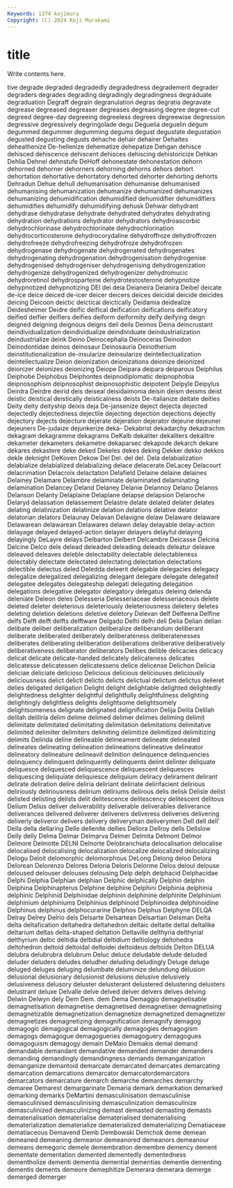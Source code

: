 ```yaml
---
Keywords: 1374 kojimura
Copyright: (C) 2024 Koji Murakami
---
```


# title

Write contents here.



tive degrade degraded degradedly degradedness degradement degrader degraders
degrades degrading degradingly degradingness degraduate degraduation Degraff degrain degranulation degras
degratia degravate degrease degreased degreaser degreases degreasing degree degree-cut degreed
degree-day degreeing degreeless degrees degreewise degression degressive degressively degringolade degu
Deguelia deguelin degum degummed degummer degumming degums degust degustate degustation
degusted degusting degusts dehache dehair dehairer Dehaites deheathenize De-hellenize dehematize
dehepatize Dehgan dehisce dehisced dehiscence dehiscent dehisces dehiscing dehistoricize Dehkan
Dehlia Dehnel dehnstufe DeHoff dehonestate dehonestation dehorn dehorned dehorner dehorners
dehorning dehorns dehors dehort dehortation dehortative dehortatory dehorted dehorter dehorting
dehorts Dehradun Dehue dehull dehumanisation dehumanise dehumanised dehumanising dehumanization dehumanize
dehumanized dehumanizes dehumanizing dehumidification dehumidified dehumidifier dehumidifiers dehumidifies dehumidify dehumidifying
dehusk Dehwar dehydrant dehydrase dehydratase dehydrate dehydrated dehydrates dehydrating dehydration
dehydrations dehydrator dehydrators dehydroascorbic dehydrochlorinase dehydrochlorinate dehydrochlorination dehydrocorticosterone dehydrocorydaline dehydroffroze
dehydroffrozen dehydrofreeze dehydrofreezing dehydrofroze dehydrofrozen dehydrogenase dehydrogenate dehydrogenated dehydrogenates dehydrogenating
dehydrogenation dehydrogenisation dehydrogenise dehydrogenised dehydrogeniser dehydrogenising dehydrogenization dehydrogenize dehydrogenized dehydrogenizer
dehydromucic dehydroretinol dehydrosparteine dehydrotestosterone dehypnotize dehypnotized dehypnotizing DEI dei deia
Deianeira Deianira Deibel deicate de-ice deice deiced de-icer deicer deicers
deices deicidal deicide deicides deicing Deicoon deictic deictical deictically Deidamia
deidealize Deidesheimer Deidre deific deifical deification deifications deificatory deified deifier
deifiers deifies deiform deiformity deify deifying deign deigned deigning deignous
deigns deil deils Deimos Deina deincrustant deindividualization deindividualize deindividuate deindustrialization
deindustrialize deink Deino Deinocephalia Deinoceras Deinodon Deinodontidae deinos deinosaur Deinosauria
Deinotherium deinstitutionalization de-insularize deinsularize deintellectualization deintellectualize Deion deionization deionizations deionize
deionized deionizer deionizes deionizing Deiope Deipara deipara deiparous Deiphilus Deiphobe
Deiphobus Deiphontes deipnodiplomatic deipnophobia deipnosophism deipnosophist deipnosophistic deipotent Deipyle Deipylus
Deirdra Deirdre deirid deis deiseal deisidaimonia deisin deism deisms deist
deistic deistical deistically deisticalness deists De-italianize deitate deities Deity deity
deityship deixis deja De-jansenize deject dejecta dejected dejectedly dejectedness dejectile
dejecting dejection dejections dejectly dejectory dejects dejecture dejerate dejeration dejerator
dejeune dejeuner dejeuners De-judaize dejunkerize deka- Dekabrist dekadarchy dekadrachm dekagram
dekagramme dekagrams DeKalb dekaliter dekaliters dekalitre dekameter dekameters dekametre dekaparsec
dekapode dekarch dekare dekares dekastere deke deked Dekeles dekes deking
Dekker dekko dekkos dekle deknight DeKoven Dekow Del Del. del
del. Dela delabialization delabialize delabialized delabializing delace delacerate DeLacey Delacourt
delacrimation Delacroix delactation Delafield Delaine delaine delaines Delainey Delamare Delambre
delaminate delaminated delaminating delamination Delancey Deland Delaney Delanie Delannoy Delano
Delanos Delanson Delanty Delaplaine Delaplane delapse delapsion Delaroche Delaryd delassation
delassement Delastre delate delated delater delates delating delatinization delatinize delation
delations delative delator delatorian delators Delaunay Delavan Delavigne delaw Delaware
delaware Delawarean delawarean Delawares delawn delay delayable delay-action delayage delayed
delayed-action delayer delayers delayful delaying delayingly DeLayre delays Delbarton Delbert
Delcambre Delcasse Delcina Delcine Delco dele delead deleaded deleading deleads
deleatur deleave deleaved deleaves deleble delectability delectable delectableness delectably delectate
delectated delectating delectation delectations delectible delectus deled Deledda deleerit delegable
delegacies delegacy delegalize delegalized delegalizing delegant delegare delegate delegated delegatee
delegates delegateship delegati delegating delegation delegations delegative delegator delegatory delegatus
deleing delenda deleniate Deleon deles Delesseria Delesseriaceae delesseriaceous delete deleted
deleter deleterious deleteriously deleteriousness deletery deletes deleting deletion deletions deletive
deletory Delevan delf Delfeena Delfine delfs Delft delft delfts delftware
Delgado Delhi delhi deli Delia Delian delian delibate deliber deliberalization
deliberalize deliberandum deliberant deliberate deliberated deliberately deliberateness deliberatenesses deliberates deliberating
deliberation deliberations deliberative deliberatively deliberativeness deliberator deliberators Delibes delible delicacies
delicacy delicat delicate delicate-handed delicately delicateness delicates delicatesse delicatessen delicatessens
delice delicense Delichon Delicia deliciae deliciate delicioso Delicious delicious deliciouses
deliciously deliciousness delict delicti delicto delicts delictual delictum delictus delieret
delies deligated deligation Delight delight delightable delighted delightedly delightedness delighter
delightful delightfully delightfulness delighting delightingly delightless delights delightsome delightsomely delightsomeness
delignate delignated delignification Delija Delila Delilah delilah deliliria delim delime
delimed delimer delimes deliming delimit delimitate delimitated delimitating delimitation delimitations
delimitative delimited delimiter delimiters delimiting delimitize delimitized delimitizing delimits Delinda
deline delineable delineament delineate delineated delineates delineating delineation delineations delineative
delineator delineatory delineature delineavit delinition delinquence delinquencies delinquency delinquent delinquently
delinquents delint delinter deliquate deliquesce deliquesced deliquescence deliquescent deliquesces deliquescing
deliquiate deliquiesce deliquium deliracy delirament delirant delirate deliration delire deliria
deliriant deliriate delirifacient delirious deliriously deliriousness delirium deliriums delirous delis
delisk Delisle delist delisted delisting delists delit delitescence delitescency delitescent
delitous Delium Delius deliver deliverability deliverable deliverables deliverance deliverances delivered
deliverer deliverers deliveress deliveries delivering deliverly deliveror delivers delivery deliveryman
deliverymen Dell dell dell' Della della dellaring Delle dellenite dellies
Dellora Dellroy dells Dellslow Delly delly Delma Delmar Delmarva Delmer
Delmita Delmont Delmor Delmore Delmotte DELNI Delnorte Delobranchiata delocalisation delocalise
delocalised delocalising delocalization delocalize delocalized delocalizing Delogu Deloit delomorphic delomorphous
DeLong Delong deloo Delora Delorean Delorenzo Delores Deloria Deloris Delorme
Delos deloul delouse deloused delouser delouses delousing Delp delph delphacid
Delphacidae Delphi Delphia Delphian delphian Delphic delphically Delphin delphin Delphina
Delphinapterus Delphine delphine Delphini Delphinia delphinia delphinic Delphinid Delphinidae delphinin
delphinine delphinite Delphinium delphinium delphiniums Delphinius delphinoid Delphinoidea delphinoidine Delphinus
delphinus delphocurarine Delphos Delphus Delphyne DELQA Delray Delrey Delrio dels
Delsarte Delsartean Delsartian Delsman Delta delta deltafication deltahedra deltahedron deltaic
deltaite deltal deltalike deltarium deltas delta-shaped deltation Deltaville delthyria delthyrial
delthyrium deltic deltidia deltidial deltidium deltiology deltohedra deltohedron deltoid deltoidal
deltoidei deltoideus deltoids Delton DELUA delubra delubrubra delubrum Deluc deluce
deludable delude deluded deluder deluders deludes deludher deluding deludingly Deluge
deluge deluged deluges deluging delumbate deluminize delundung delusion delusional delusionary
delusionist delusions delusive delusively delusiveness delusory deluster delusterant delustered delustering
delusters delustrant deluxe Delvalle delve delved delver delvers delves delving
Delwin Delwyn dely Dem Dem. dem Dema Demaggio demagnetisable demagnetisation
demagnetise demagnetised demagnetiser demagnetising demagnetizable demagnetization demagnetize demagnetized demagnetizer demagnetizes
demagnetizing demagnification demagnify demagog demagogic demagogical demagogically demagogies demagogism demagogs
demagogue demagogueries demagoguery demagogues demagoguism demagogy demain DeMaio Demakis demal
demand demandable demandant demandative demanded demander demanders demanding demandingly demandingness
demands demanganization demanganize demantoid demarcate demarcated demarcates demarcating demarcation demarcations
demarcator demarcatordemarcators demarcators demarcature demarch demarche demarches demarchy demaree Demarest
demargarinate Demaria demark demarkation demarked demarking demarks DeMartini demasculinisation demasculinise
demasculinised demasculinising demasculinization demasculinize demasculinized demasculinizing demast demasted demasting demasts
dematerialisation dematerialise dematerialised dematerialising dematerialization dematerialize dematerialized dematerializing Dematiaceae dematiaceous
Demavend Demb Dembowski Demchok deme demean demeaned demeaning demeanor demeanored
demeanors demeanour demeans demegoric demele demembration demembre demency dement dementate
dementation demented dementedly dementedness dementholize dementi dementia demential dementias dementie
dementing dementis dements demeore demephitize Demerara demerara demerge demerged demerger

